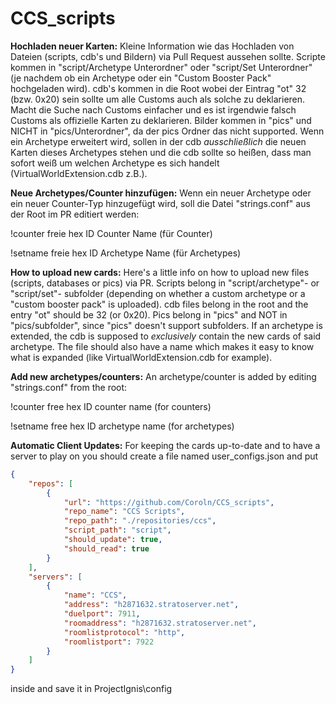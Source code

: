 # CCS_scripts

**Hochladen neuer Karten:**
Kleine Information wie das Hochladen von Dateien (scripts, cdb's und Bildern) via Pull Request aussehen sollte.
Scripte kommen in "script/Archetype Unterordner" oder "script/Set Unterordner" (je nachdem ob ein Archetype oder ein "Custom Booster Pack" hochgeladen wird).
cdb's kommen in die Root wobei der Eintrag "ot" 32 (bzw. 0x20) sein sollte um alle Customs auch als solche zu deklarieren. Macht die Suche nach Customs einfacher und es ist irgendwie falsch Customs als offizielle Karten zu deklarieren.
Bilder kommen in "pics" und NICHT in "pics/Unterordner", da der pics Ordner das nicht supported.
Wenn ein Archetype erweitert wird, sollen in der cdb *ausschließlich* die neuen Karten dieses Archetypes stehen und die cdb sollte so heißen, dass man sofort weiß um welchen Archetype es sich handelt (VirtualWorldExtension.cdb z.B.).

**Neue Archetypes/Counter hinzufügen:**
Wenn ein neuer Archetype oder ein neuer Counter-Typ hinzugefügt wird, soll die Datei "strings.conf" aus der Root im PR editiert werden:

!counter freie hex ID Counter Name (für Counter)

!setname freie hex ID Archetype Name (für Archetypes)

**How to upload new cards:**
Here's a little info on how to upload new files (scripts, databases or pics) via PR.
Scripts belong in "script/archetype"- or "script/set"- subfolder (depending on whether a custom archetype or a "custom booster pack" is uploaded).
cdb files belong in the root and the entry "ot" should be 32 (or 0x20).
Pics belong in "pics" and NOT in "pics/subfolder", since "pics" doesn't support subfolders.
If an archetype is extended, the cdb is supposed to *exclusively* contain the new cards of said archetype. The file should also have a name which makes it easy to know what is expanded (like VirtualWorldExtension.cdb for example).

**Add new archetypes/counters:**
An archetype/counter is added by editing "strings.conf" from the root:

!counter free hex ID counter name (for counters)

!setname free hex ID archetype name (for archetypes)

**Automatic Client Updates:**
For keeping the cards up-to-date and to have a server to play on you should create a file named user_configs.json and put
```json
{
    "repos": [
        {
            "url": "https://github.com/Coroln/CCS_scripts",
            "repo_name": "CCS Scripts",
            "repo_path": "./repositories/ccs",
            "script_path": "script",
            "should_update": true,
            "should_read": true
        }
    ],
    "servers": [
        {
            "name": "CCS",
            "address": "h2871632.stratoserver.net",
            "duelport": 7911,
            "roomaddress": "h2871632.stratoserver.net",
            "roomlistprotocol": "http",
            "roomlistport": 7922
        }
    ]
}
```
inside and save it in ProjectIgnis\config
